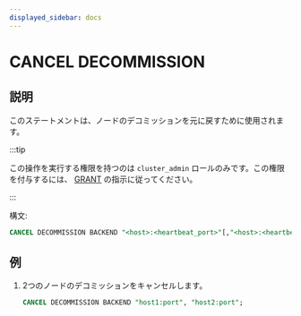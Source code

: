 ```yaml
---
displayed_sidebar: docs
---
```


# CANCEL DECOMMISSION

## 説明

このステートメントは、ノードのデコミッションを元に戻すために使用されます。

:::tip

この操作を実行する権限を持つのは `cluster_admin` ロールのみです。この権限を付与するには、 [GRANT](../../account-management/GRANT.md) の指示に従ってください。

:::

構文:

```sql
CANCEL DECOMMISSION BACKEND "<host>:<heartbeat_port>"[,"<host>:<heartbeat_port>"...]
```

## 例

1. 2つのノードのデコミッションをキャンセルします。

    ```sql
    CANCEL DECOMMISSION BACKEND "host1:port", "host2:port";
    ```